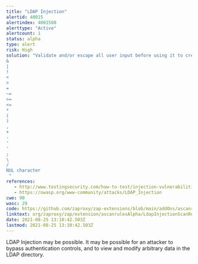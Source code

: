 ```yaml
---
title: "LDAP Injection"
alertid: 40015
alertindex: 4001500
alerttype: "Active"
alertcount: 1
status: alpha
type: alert
risk: High
solution: "Validate and/or escape all user input before using it to create an LDAP query.  In particular, the following characters (or combinations) should be deny listed:
&
|
!
<
>
=
~=
>=
<=
*
(
)
,
+
-
'
'
;
\
/
NUL character
 "
references:
   - http://www.testingsecurity.com/how-to-test/injection-vulnerabilities/LDAP-Injection
   - https://owasp.org/www-community/attacks/LDAP_Injection
cwe: 90
wasc: 29
code: https://github.com/zaproxy/zap-extensions/blob/main/addOns/ascanrulesAlpha/src/main/java/org/zaproxy/zap/extension/ascanrulesAlpha/LdapInjectionScanRule.java
linktext: org/zaproxy/zap/extension/ascanrulesAlpha/LdapInjectionScanRule.java
date: 2021-08-25 13:10:42.503Z
lastmod: 2021-08-25 13:10:42.503Z
---
```


LDAP Injection may be possible. It may be possible for an attacker to bypass authentication controls, and to view and modify arbitrary data in the LDAP directory.
